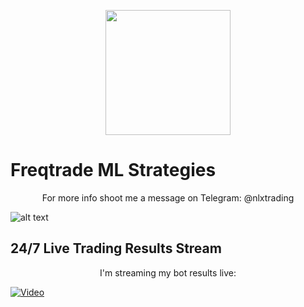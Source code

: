 <p align="center">
    <img width="200" src="https://github.com/just-nilux/freqtrade_custom_ml/blob/main/nlx-white.png?raw=true">
</p>

<h1> Freqtrade ML Strategies </h1>
<p align='center'>For more info shoot me a message on Telegram: @nlxtrading</p>

![alt text](https://github.com/just-nilux/freqtrade_custom_ml/blob/main/LIVE_TRADING_SUMMARY.png "Freqtrade Custom Strategies")

<h2> 24/7 Live Trading Results Stream </h2>
<p align='center'>I'm streaming my bot results live:</p>

[![Video](https://img.youtube.com/vi/zDO5JYyEiAM/hqdefault.jpg)](https://www.youtube.com/watch?v=zDO5JYyEiAM)
